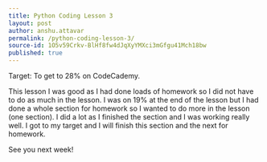 ```yaml
---
title: Python Coding Lesson 3
layout: post
author: anshu.attavar
permalink: /python-coding-lesson-3/
source-id: 1O5v59Crkv-BlHf8fw4dJqXyYMXci3mGfgu41Mch18bw
published: true
---
```

Target: To get to 28% on CodeCademy.

This lesson I was good as I had done loads of homework so I did not have to do as much in the lesson. I was on 19% at the end of the lesson but I had done a whole section for homework so I wanted to do more in the lesson (one section). I did a lot as I finished the section and I was working really well. I got to my target and I will finish this section and the next for homework.

See you next week!


